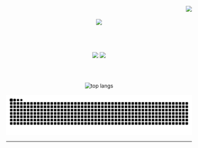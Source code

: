 <img
  align="right"
  src="https://visitor-badge.laobi.icu/badge?page_id=MichaelAgustinn.MichaelAgustinn"
/>

<h1 align="center">
  <img
    src="https://readme-typing-svg.herokuapp.com/?font=Righteous&size=35&center=true&vCenter=true&width=500&height=70&duration=4000&lines=Hi+There!+👋;+I'm+Michael+Agustin!;"
  />
</h1>

<br /> <br/>
<div align="center">
  <img
    src="https://skillicons.dev/icons?i=bootstrap,html,css,vscode,github,figma,git" height="30"
  />
  <img
    src="https://skillicons.dev/icons?i=python,javascript,express,cpp,java,mysql,php" height="30"
  /><br />
</div>

<br /> <br/>

<div align="center">
  <img
    width="325"
    align="center"  
    src="https://github-readme-stats.vercel.app/api/top-langs/?username=MichaelAgustinn&langs_count=8&layout=compact&theme=react&border_radius=10&size_weight=0.5&count_weight=0.5&exclude_repo=github-readme-stats"
    alt="top langs"
  />
</div>

<br />

<div align="center">
<img
    alt="snake eating my contributions"
    src="https://raw.githubusercontent.com/MichaelAgustinn/MichaelAgustinn/output/github-contribution-grid-snake.svg"
  />

<br />

</div>

<hr />

<br />
